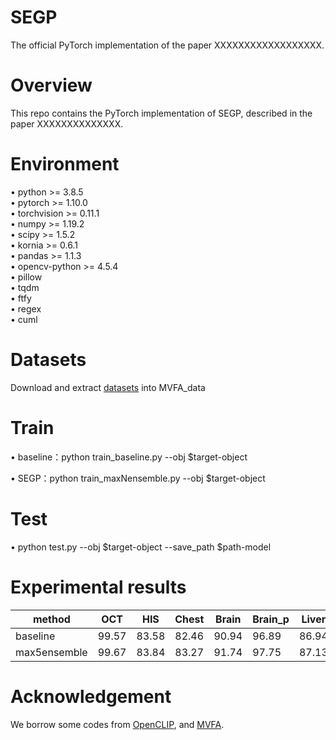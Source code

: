 
# SEGP
The official PyTorch implementation of the paper XXXXXXXXXXXXXXXXXX.

# Overview
This repo contains the PyTorch implementation of SEGP, described in the paper XXXXXXXXXXXXXX.  

# Environment
&bull; python >= 3.8.5<br>
&bull; pytorch >= 1.10.0<br>
&bull; torchvision >= 0.11.1<br>
&bull; numpy >= 1.19.2<br>
&bull; scipy >= 1.5.2<br>
&bull; kornia >= 0.6.1<br>
&bull; pandas >= 1.1.3<br>
&bull; opencv-python >= 4.5.4<br>
&bull; pillow<br>
&bull; tqdm<br>
&bull; ftfy<br>
&bull; regex<br>
&bull; cuml<br>


# Datasets
Download and extract [datasets](https://github.com/MediaBrain-SJTU/MVFA-AD?tab=readme-ov-file) into MVFA_data


# Train
&bull; baseline：python train_baseline.py --obj $target-object

&bull; SEGP：python train_maxNensemble.py --obj $target-object

# Test
&bull; python test.py --obj $target-object --save_path $path-model

# Experimental results
| method | OCT| HIS| Chest| Brain| Brain_p| Liver| Liver_p| RESC| RESC_p 
| ---- | ---- | ---- | ---- | ---- | ---- | ---- | ---- | ---- | ---- 
| baseline | 99.57| 83.58| 82.46| 90.94| 96.89| 86.94| 99.57| 95.86| 99.16 
| max5ensemble | 99.67| 83.84| 83.27| 91.74| 97.75| 87.13| 99.71| 96.29| 99.03 



# Acknowledgement
We borrow some codes from [OpenCLIP](https://github.com/mlfoundations/open_clip), and [MVFA](https://github.com/MediaBrain-SJTU/MVFA-AD?tab=readme-ov-file).

